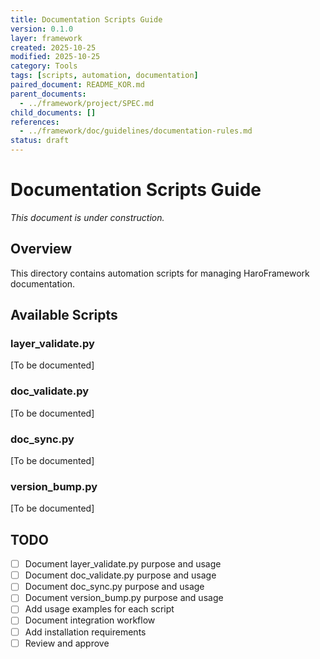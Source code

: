 ```yaml
---
title: Documentation Scripts Guide
version: 0.1.0
layer: framework
created: 2025-10-25
modified: 2025-10-25
category: Tools
tags: [scripts, automation, documentation]
paired_document: README_KOR.md
parent_documents:
  - ../framework/project/SPEC.md
child_documents: []
references:
  - ../framework/doc/guidelines/documentation-rules.md
status: draft
---
```


# Documentation Scripts Guide

_This document is under construction._

## Overview

This directory contains automation scripts for managing HaroFramework documentation.

## Available Scripts

### layer_validate.py
[To be documented]

### doc_validate.py
[To be documented]

### doc_sync.py
[To be documented]

### version_bump.py
[To be documented]

## TODO
- [ ] Document layer_validate.py purpose and usage
- [ ] Document doc_validate.py purpose and usage
- [ ] Document doc_sync.py purpose and usage
- [ ] Document version_bump.py purpose and usage
- [ ] Add usage examples for each script
- [ ] Document integration workflow
- [ ] Add installation requirements
- [ ] Review and approve
